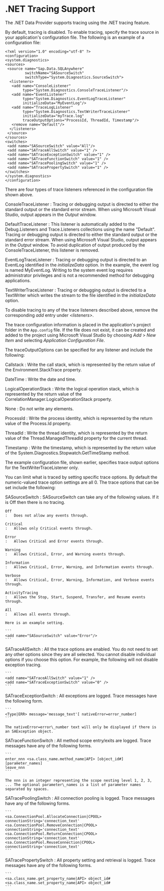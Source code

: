 <!-- loio3bcfaf8a6c5f1014b338e17083213281 -->

# .NET Tracing Support

The .NET Data Provider supports tracing using the .NET tracing feature.

By default, tracing is disabled. To enable tracing, specify the trace source in your application's configuration file. The following is an example of a configuration file:

```
<?xml version="1.0" encoding="utf-8" ?>
<configuration>
<system.diagnostics>
<sources>
 <source name="Sap.Data.SQLAnywhere" 
         switchName="SASourceSwitch" 
         switchType="System.Diagnostics.SourceSwitch">
  <listeners>
   <add name="ConsoleListener" 
        type="System.Diagnostics.ConsoleTraceListener"/>
   <add name="EventListener" 
        type="System.Diagnostics.EventLogTraceListener" 
        initializeData="MyEventLog"/>
   <add name="TraceLogListener" 
        type="System.Diagnostics.TextWriterTraceListener" 
        initializeData="myTrace.log" 
        traceOutputOptions="ProcessId, ThreadId, Timestamp"/>
   <remove name="Default"/>
  </listeners>
 </source>
</sources>
<switches>
 <add name="SASourceSwitch" value="All"/>
 <add name="SATraceAllSwitch" value="1" />
 <add name="SATraceExceptionSwitch" value="1" />
 <add name="SATraceFunctionSwitch" value="1" />
 <add name="SATracePoolingSwitch" value="1" />
 <add name="SATracePropertySwitch" value="1" />
</switches>
</system.diagnostics>
</configuration>
```

There are four types of trace listeners referenced in the configuration file shown above.

ConsoleTraceListener
:   Tracing or debugging output is directed to either the standard output or the standard error stream. When using Microsoft Visual Studio, output appears in the *Output* window.

DefaultTraceListener
:   This listener is automatically added to the Debug.Listeners and Trace.Listeners collections using the name "Default". Tracing or debugging output is directed to either the standard output or the standard error stream. When using Microsoft Visual Studio, output appears in the *Output* window. To avoid duplication of output produced by the ConsoleTraceListener, this listener is removed.

EventLogTraceListener
:   Tracing or debugging output is directed to an EventLog identified in the *initializeData* option. In the example, the event log is named MyEventLog. Writing to the system event log requires administrator privileges and is not a recommended method for debugging applications.

TextWriterTraceListener
:   Tracing or debugging output is directed to a TextWriter which writes the stream to the file identified in the *initializeData* option.

To disable tracing to any of the trace listeners described above, remove the corresponding *add* entry under *<listeners\>*.

The trace configuration information is placed in the application's project folder in the `App.config` file. If the file does not exist, it can be created and added to the project using Microsoft Visual Studio by choosing *Add* \> *New Item* and selecting *Application Configuration File*.

The traceOutputOptions can be specified for any listener and include the following:

Callstack
:   Write the call stack, which is represented by the return value of the Environment.StackTrace property.

DateTime
:   Write the date and time.

LogicalOperationStack
:   Write the logical operation stack, which is represented by the return value of the CorrelationManager.LogicalOperationStack property.

None
:   Do not write any elements.

ProcessId
:   Write the process identity, which is represented by the return value of the Process.Id property.

ThreadId
:   Write the thread identity, which is represented by the return value of the Thread.ManagedThreadId property for the current thread.

Timestamp
:   Write the timestamp, which is represented by the return value of the System.Diagnostics.Stopwatch.GetTimeStamp method.

The example configuration file, shown earlier, specifies trace output options for the TextWriterTraceListener only.

You can limit what is traced by setting specific trace options. By default the numeric-valued trace option settings are all 0. The trace options that can be set include the following:

SASourceSwitch
:   SASourceSwitch can take any of the following values. If it is Off then there is no tracing.

    Off
    :   Does not allow any events through.

    Critical
    :   Allows only Critical events through.

    Error
    :   Allows Critical and Error events through.

    Warning
    :   Allows Critical, Error, and Warning events through.

    Information
    :   Allows Critical, Error, Warning, and Information events through.

    Verbose
    :   Allows Critical, Error, Warning, Information, and Verbose events through.

    ActivityTracing
    :   Allows the Stop, Start, Suspend, Transfer, and Resume events through.

    All
    :   Allows all events through.

    Here is an example setting.

    ```
    <add name="SASourceSwitch" value="Error"/>
    ```

SATraceAllSwitch
:   All the trace options are enabled. You do not need to set any other options since they are all selected. You cannot disable individual options if you choose this option. For example, the following will not disable exception tracing.

    ```
    <add name="SATraceAllSwitch" value="1" />
    <add name="SATraceExceptionSwitch" value="0" />
    ```

SATraceExceptionSwitch
:   All exceptions are logged. Trace messages have the following form.

    ```
    <Type|ERR> message='message_text'[ nativeError=error_number]
    ```

    The nativeError=error\_number text will only be displayed if there is an SAException object.

SATraceFunctionSwitch
:   All method scope entry/exits are logged. Trace messages have any of the following forms.

    ```
    enter_nnn <sa.class_name.method_name|API> [object_id#][parameter_names]
    leave_nnn
    ```

    The nnn is an integer representing the scope nesting level 1, 2, 3, ... The optional parameter\_names is a list of parameter names separated by spaces.

SATracePoolingSwitch
:   All connection pooling is logged. Trace messages have any of the following forms.

    ```
    <sa.ConnectionPool.AllocateConnection|CPOOL> connectionString='connection_text'
    <sa.ConnectionPool.RemoveConnection|CPOOL> connectionString='connection_text'
    <sa.ConnectionPool.ReturnConnection|CPOOL> connectionString='connection_text'
    <sa.ConnectionPool.ReuseConnection|CPOOL> connectionString='connection_text'
    ```

SATracePropertySwitch
:   All property setting and retrieval is logged. Trace messages have any of the following forms.

    ```
    <sa.class_name.get_property_name|API> object_id#
    <sa.class_name.set_property_name|API> object_id#
    ```

